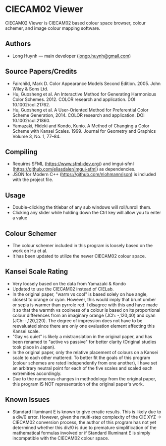 # CIECAM02 Viewer
CIECAM02 Viewer is CIECAM02 based colour space browser, colour schemer, and image colour mapping software.

## Authors

- Long Huynh  — main developer (longp.huynh@gmail.com)

## Source Papers/Credits

- Fairchild, Mark D. Color Appearance Models Second Edition. 2005. John Wiley & Sons Ltd.
- Hu, Guosheng et al. An Interactive Method for Generating Harmonious Color Schemes. 2012. COLOR research and application. DOI 10.1002/col.21762.
- Hu, Guosheng et al. A User-Oriented Method for Preferential Color Scheme Generation, 2014. COLOR research and application.  DOI 10.1002/col.21860.
- Yamazaki, Hideki and Kondo, Kunio. A Method of Changing a Color Scheme with Kansei Scales. 1999. Journal for Geometry and Graphics Volume 3, No. 1, 77–84.

## Compiling

- Requires SFML (https://www.sfml-dev.org/) and imgui-sfml (https://github.com/eliasdaler/imgui-sfml) as dependencies.
- JSON for Modern C++ (https://github.com/nlohmann/json) is included with the project file.

## Usage

- Double-clicking the titlebar of any sub windows will roll/unroll them.
- Clicking any slider while holding down the Ctrl key will allow you to enter a value

## Colour Schemer

- The colour schemer included in this program is loosely based on the work on Hu et al.
- It has been updated to utilize the newer CIECAM02 colour space.

## Kansei Scale Rating

- Very loosely based on the data from Yamazaki & Kondo
- Updated to use the CIECAM02 instead of CIELab.
- In the original paper, "warm vs cool" is based solely on hue angle, closest to orange or cyan. However, this would imply that brunt umber or sepia is warmer than pyrrole red. I disagree with this and have made it so that the warmth vs coolness of a colour is based on its proportional colour differences from an imaginary orange (JCh: -,120,40) and cyan (JCh: -,120,220). The degree of impression does not have to be reevaluated since there are only one evaluation element affecting this Kansei scale.
- "Gay vs quiet" is likely a mistranslation in the original paper, and has been renamed to "active vs passive" for better clarity (Original studies took place in Japan).
- In the original paper, only the relative placement of colours on a Kansei scale to each other mattered. To better fit the goals of this program (colour schemes are rated independently from one another), I have set an arbitrary neutral point for each of the five scales and scaled each extremities accordingly. 
- Due to the numerous changes in methodology from the original paper, this program IS NOT representation of the original paper's work.

## Known Issues

- Standard Illuminant E is known to give  erratic results. This is likely due to a div/0 error. However, given the multi-step complexity of the CIE XYZ -> CIECAM02 conversion process, the author of this program has not yet determined whether this div/0 is due to premature simplification of the mathematical formulas involved or if Standard Illuminant E is simply incompatible with the CIECAM02 colour space.
